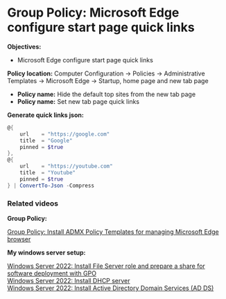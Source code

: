 # Group Policy: Microsoft Edge configure start page quick links

<b>Objectives:</b>

* Microsoft Edge configure start page quick links

<b>Policy location:</b> Computer Configuration -> Policies -> Administrative Templates -> Microsoft Edge -> Startup, home page and new tab page

* <b>Policy name:</b> Hide the default top sites from the new tab page
* <b>Policy name:</b> Set new tab page quick links


<b>Generate quick links json:</b>

```powershell
@{
    url    = "https://google.com"
    title  = "Google"
    pinned = $true
},
@{
    url    = "https://youtube.com"
    title  = "Youtube"
    pinned = $true
} | ConvertTo-Json -Compress
```


### Related videos

<b>Group Policy:</b> <br />

[Group Policy: Install ADMX Policy Templates for managing Microsoft Edge browser](https://youtu.be/0l6GYaL_ToU)

<b>My windows server setup:</b> <br />

[Windows Server 2022: Install File Server role and prepare a share for software deployment with GPO](https://youtu.be/jEWSdC2qwyA) <br />
[Windows Server 2022: Install DHCP server](https://youtu.be/8n0MD9stQis) <br />
[Windows Server 2022: Install Active Directory Domain Services (AD DS)](https://youtu.be/1cYewbW3Tl0) <br />